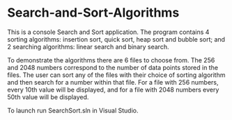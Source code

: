 # Search-and-Sort-Algorithms

This is a console Search and Sort application. The program contains 4 sorting algorithms:  insertion sort, quick sort, heap sort and bubble sort; and 2 searching algorithms: linear search and binary search.

To demonstrate the algorithms there are 6 files to choose from. The 256 and 2048 numbers correspond to the number of data points stored in the files. The user can sort any of the files with their choice of sorting algorithm and then search for a number within that file. For a file with 256 numbers, every 10th value will be displayed, and for a file with 2048 numbers every 50th value will be displayed. 

To launch run SearchSort.sln in Visual Studio.
